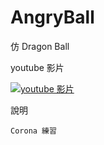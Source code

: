 AngryBall
=========

仿 Dragon Ball

youtube 影片


[![youtube 影片](https://i1.ytimg.com/vi/IPBXj9M7QHw/0.jpg)](http://www.youtube.com/watch?v=IPBXj9M7QHw)

說明

    Corona 練習
